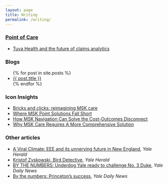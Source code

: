 ```yaml
---
layout: page
title: Writing
permalink: /writing/
---
```


### [Point of Care](https://pointofcare.substack.com)
* [Tuva Health and the future of claims analytics](https://pointofcare.substack.com/p/tuva-health-and-the-future-of-claims)

### Blogs

<ul>
  {% for post in site.posts %}
    <li>
      <a href="{{ post.url }}">{{ post.title }}</a>
    </li>
  {% endfor %}
</ul>

### Icon Insights
* [Bricks and clicks: reimagining MSK care](https://iconhealthco.com/news/msk-care-is-still-broken-icon-health-has-the-fix)
* [Where MSK Point Solutions Fall Short](https://iconhealthco.com/news/where-point-solutions-fall-short)
* [How MSK Navigation Can Solve the Cost-Outcomes Disconnect](https://iconhealthco.com/news/why-msk-care-requires-more-comprehensive-solutions-ysc9s)
* [Why MSK Care Requires A More Comprehensive Solution](https://iconhealthco.com/news/why-msk-care-requires-more-comprehensive-solutions)

### Other articles
* [A Viral Climate: EEE and its unnerving future in New England](https://yale-herald.com/2020/01/24/a-viral-climate-eee-and-its-unnerving-future-in-new-england/), *Yale Herald*
* [Kristof Zyskowski, Bird Detective](https://yale-herald.com/2020/01/14/kristof-zyskowski-bird-detective/), *Yale Herald*
* [BY THE NUMBERS: Underdog Yale ready to challenge No. 3 Duke](https://yaledailynews.com/blog/2018/12/05/by-the-numbers-underdog-yale-ready-to-challenge-no-3-duke/), *Yale Daily News*
* [By the numbers: Princeton’s success](https://yaledailynews.com/blog/2018/11/07/150974/), *Yale Daily News*

